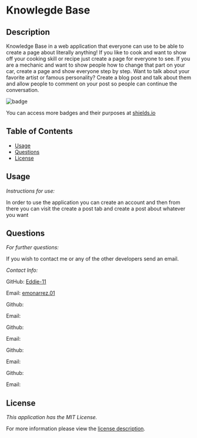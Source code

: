 # Knowlegde Base

## Description

Knowledge Base in a web application that everyone can use to be able to create a page about literally anything! If you like to cook and want to show off your cooking skill or recipe just create a page for everyone to see. If you are a mechanic and want to show people how to change that part on your car, create a page and show everyone step by step. Want to talk about your favorite artist or famous personality? Create a blog post and talk about them and allow people to comment on your post so people can continue the conversation.

![badge](https://img.shields.io/badge/license-MITLicense-brightorange)

You can access more badges and their purposes at [shields.io](https://shields.io)

## Table of Contents
  * [Usage](#usage)
  * [Questions](#questions)
  * [License](#license)
    
    
      
## Usage

  _Instructions for use:_

  In order to use the application you can create an account and then from there you can visit the create a post tab and create a post about whatever you want
      
## Questions
      
  _For further questions:_

  If you wish to contact me or any of the other developers send an email.
  
  _Contact Info:_

  GitHub: [Eddie-11](https://github.com/Eddie-11)

  Email: [emonarrez.01](mailto:emonarrez.01)

  Github:

  Email:
  
  Github:

  Email:

  Github:

  Email:

  Github:
  
  Email:

    
## License

      
  _This application has the MIT License._
      
  For more information please view the [license description](https://choosealicense.com/licenses/mit/).
  
  